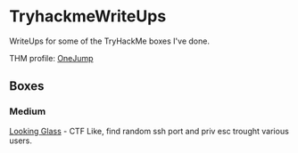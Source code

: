 # TryhackmeWriteUps
WriteUps for some of the TryHackMe boxes I've done.

THM profile: [OneJump](https://tryhackme.com/p/OneJump)

## Boxes

### Medium

[Looking Glass](/LookingGlass/writeup.md) - CTF Like, find random ssh port and priv esc trought various users.

